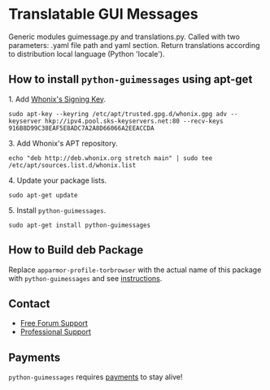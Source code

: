 # Translatable GUI Messages #

Generic modules guimessage.py and translations.py.
Called with two parameters: .yaml file path and yaml section. Return
translations according to distribution local language (Python 'locale').
## How to install `python-guimessages` using apt-get ##

1\. Add [Whonix's Signing Key](https://www.whonix.org/wiki/Whonix_Signing_Key).

```
sudo apt-key --keyring /etc/apt/trusted.gpg.d/whonix.gpg adv --keyserver hkp://ipv4.pool.sks-keyservers.net:80 --recv-keys 916B8D99C38EAF5E8ADC7A2A8D66066A2EEACCDA
```

3\. Add Whonix's APT repository.

```
echo "deb http://deb.whonix.org stretch main" | sudo tee /etc/apt/sources.list.d/whonix.list
```

4\. Update your package lists.

```
sudo apt-get update
```

5\. Install `python-guimessages`.

```
sudo apt-get install python-guimessages
```

## How to Build deb Package ##

Replace `apparmor-profile-torbrowser` with the actual name of this package with `python-guimessages` and see [instructions](https://www.whonix.org/wiki/Dev/Build_Documentation/apparmor-profile-torbrowser).

## Contact ##

* [Free Forum Support](https://forums.whonix.org)
* [Professional Support](https://www.whonix.org/wiki/Professional_Support)

## Payments ##

`python-guimessages` requires [payments](https://www.whonix.org/wiki/Payments) to stay alive!
